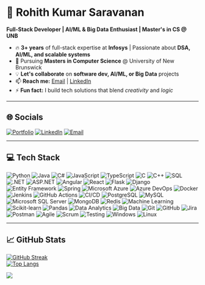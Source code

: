 # **🚀 Rohith Kumar Saravanan**  
**Full-Stack Developer | AI/ML & Big Data Enthusiast | Master's in CS @ UNB**  

- 🔥 **3+ years** of full-stack expertise at **Infosys** | Passionate about **DSA, AI/ML, and scalable systems**  
- 🌱 Pursuing **Masters in Computer Science** @ University of New Brunswick  
- 💡 **Let's collaborate** on **software dev, AI/ML, or Big Data** projects  
- 📫 **Reach me:** [Email](mailto:rohithkumar.s@unb.ca) | [LinkedIn](https://linkedin.com/in/srohithkumar)  
- ⚡ **Fun fact:** I build tech solutions that blend *creativity* and *logic*  

---

## **🌐 Socials**  
[![Portfolio](https://img.shields.io/badge/Portfolio-%23000000.svg?style=for-the-badge&logo=firefox&logoColor=#FF7139)](https://codewithrohith.github.io/) [![LinkedIn](https://img.shields.io/badge/LinkedIn-%230077B5.svg?logo=linkedin&logoColor=white)](https://linkedin.com/in/srohithkumar) [![Email](https://img.shields.io/badge/Email-D14836?logo=gmail&logoColor=white)](mailto:rohithkumar.s@unb.ca)  

---

## **💻 Tech Stack**  

![Python](https://img.shields.io/badge/python-3670A0?style=for-the-badge&logo=python&logoColor=ffdd54) ![Java](https://img.shields.io/badge/java-%23ED8B00.svg?style=for-the-badge&logo=openjdk&logoColor=white) ![C#](https://img.shields.io/badge/c%23-%23239120.svg?style=for-the-badge&logo=csharp&logoColor=white) ![JavaScript](https://img.shields.io/badge/javascript-%23323330.svg?style=for-the-badge&logo=javascript&logoColor=%23F7DF1E) ![TypeScript](https://img.shields.io/badge/typescript-%23007ACC.svg?style=for-the-badge&logo=typescript&logoColor=white) ![C](https://img.shields.io/badge/c-%2300599C.svg?style=for-the-badge&logo=c&logoColor=white) ![C++](https://img.shields.io/badge/c++-%2300599C.svg?style=for-the-badge&logo=c%2B%2B&logoColor=white) ![SQL](https://img.shields.io/badge/sql-%2307405e.svg?style=for-the-badge&logo=postgresql&logoColor=white) ![.NET](https://img.shields.io/badge/.NET-5C2D91?style=for-the-badge&logo=.net&logoColor=white) ![ASP.NET](https://img.shields.io/badge/ASP.NET-%235C2D91.svg?style=for-the-badge&logo=.net&logoColor=white) ![Angular](https://img.shields.io/badge/angular-%23DD0031.svg?style=for-the-badge&logo=angular&logoColor=white) ![React](https://img.shields.io/badge/react-%2320232a.svg?style=for-the-badge&logo=react&logoColor=%2361DAFB) ![Flask](https://img.shields.io/badge/flask-%23000.svg?style=for-the-badge&logo=flask&logoColor=white) ![Django](https://img.shields.io/badge/django-%23092E20.svg?style=for-the-badge&logo=django&logoColor=white) ![Entity Framework](https://img.shields.io/badge/Entity%20Framework-%235C2D91.svg?style=for-the-badge&logo=.net&logoColor=white) ![Spring](https://img.shields.io/badge/spring-%236DB33F.svg?style=for-the-badge&logo=spring&logoColor=white) ![Microsoft Azure](https://img.shields.io/badge/azure-%230072C6.svg?style=for-the-badge&logo=microsoftazure&logoColor=white) ![Azure DevOps](https://img.shields.io/badge/Azure%20DevOps-%230078D7.svg?style=for-the-badge&logo=azure-devops&logoColor=white) ![Docker](https://img.shields.io/badge/docker-%230db7ed.svg?style=for-the-badge&logo=docker&logoColor=white) ![Jenkins](https://img.shields.io/badge/jenkins-%232C5263.svg?style=for-the-badge&logo=jenkins&logoColor=white) ![GitHub Actions](https://img.shields.io/badge/GitHub%20Actions-%232671E5.svg?style=for-the-badge&logo=githubactions&logoColor=white) ![CI/CD](https://img.shields.io/badge/CI/CD-%23232F3E.svg?style=for-the-badge&logo=amazonaws&logoColor=white) ![PostgreSQL](https://img.shields.io/badge/postgres-%23316192.svg?style=for-the-badge&logo=postgresql&logoColor=white) ![MySQL](https://img.shields.io/badge/mysql-4479A1.svg?style=for-the-badge&logo=mysql&logoColor=white) ![Microsoft SQL Server](https://img.shields.io/badge/Microsoft%20SQL%20Server-CC2927?style=for-the-badge&logo=microsoft%20sql%20server&logoColor=white) ![MongoDB](https://img.shields.io/badge/MongoDB-%234ea94b.svg?style=for-the-badge&logo=mongodb&logoColor=white) ![Redis](https://img.shields.io/badge/redis-%23DD0031.svg?style=for-the-badge&logo=redis&logoColor=white) ![Machine Learning](https://img.shields.io/badge/Machine%20Learning-%23FF6F00.svg?style=for-the-badge&logo=tensorflow&logoColor=white) ![Scikit-learn](https://img.shields.io/badge/scikit--learn-%23F7931E.svg?style=for-the-badge&logo=scikit-learn&logoColor=white) ![Pandas](https://img.shields.io/badge/pandas-%23150458.svg?style=for-the-badge&logo=pandas&logoColor=white) ![Data Analytics](https://img.shields.io/badge/Data%20Analytics-%230175C2.svg?style=for-the-badge&logo=google-analytics&logoColor=white) ![Big Data](https://img.shields.io/badge/Big%20Data-%23E34F26.svg?style=for-the-badge&logo=apachespark&logoColor=white) ![Git](https://img.shields.io/badge/git-%23F05033.svg?style=for-the-badge&logo=git&logoColor=white) ![GitHub](https://img.shields.io/badge/github-%23121011.svg?style=for-the-badge&logo=github&logoColor=white) ![Jira](https://img.shields.io/badge/jira-%230052CC.svg?style=for-the-badge&logo=jira&logoColor=white) ![Postman](https://img.shields.io/badge/postman-%23FF6C37.svg?style=for-the-badge&logo=postman&logoColor=white) ![Agile](https://img.shields.io/badge/Agile-%23FF6C37.svg?style=for-the-badge&logo=agile&logoColor=white) ![Scrum](https://img.shields.io/badge/Scrum-%230175C2.svg?style=for-the-badge&logo=scrumalliance&logoColor=white) ![Testing](https://img.shields.io/badge/Testing-%23E34F26.svg?style=for-the-badge&logo=testing-library&logoColor=white) ![Windows](https://img.shields.io/badge/Windows-0078D6?style=for-the-badge&logo=windows&logoColor=white) ![Linux](https://img.shields.io/badge/Linux-FCC624?style=for-the-badge&logo=linux&logoColor=black)

---

## **📈 GitHub Stats**  
[![GitHub Streak](https://streak-stats.demolab.com?user=CodeWithRohith&theme=dark&hide_border=true)](https://git.io/streak-stats)  
[![Top Langs](https://github-readme-stats.vercel.app/api/top-langs/?username=CodeWithRohith&layout=compact&theme=vision-friendly-dark)](https://github.com/CodeWithRohith)  

[![](https://visitcount.itsvg.in/api?id=CodeWithRohith&icon=0&color=11)](https://visitcount.itsvg.in)

